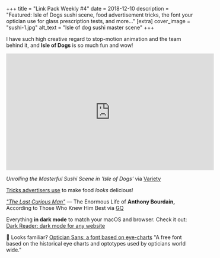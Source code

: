 +++
title = "Link Pack Weekly #4"
date = 2018-12-10
description = "Featured: Isle of Dogs sushi scene, food advertisement tricks, the font your optician use for glass prescription tests, and more..."
[extra]
cover_image = "sushi-1.jpg"
alt_text = "Isle of dog sushi master scene"
+++

I have such high creative regard to stop-motion animation and the team behind it, and **Isle of Dogs** is so much fun and wow!

<p>
<iframe width="560" height="315" src="https://www.youtube-nocookie.com/embed/RSKK--p2Nrs" frameborder="0" allow="accelerometer; autoplay; encrypted-media; gyroscope; picture-in-picture" allowfullscreen></iframe>
</p>

*Unrolling the Masterful Sushi Scene in 'Isle of Dogs'* via [Variety](https://variety.com/video/isle-of-dogs-puppet-master-film-broke-animators/)

[Tricks advertisers use](https://youtu.be/4uXZtYNMnN8) to make food *looks* delicious!

[*"The Last Curious Man"*](https://www.gq.com/story/anthony-bourdain-men-of-the-year-tribute) — The Enormous Life of **Anthony Bourdain,** According to Those Who Knew Him Best
via [GQ]((https://www.gq.com/story/anthony-bourdain-men-of-the-year-tribute))

Everything **in dark mode** to match your macOS and browser. Check it out: [Dark Reader: dark mode for any website](https://boingboing.net/2018/12/04/dark-reader-dark-mode-for-any.html)

🧐 Looks familiar? [Optician Sans: a font based on eye-charts](https://boingboing.net/2018/12/06/snellen-sloan.html)
"A free font based on the historical eye charts and optotypes used by opticians world wide."
